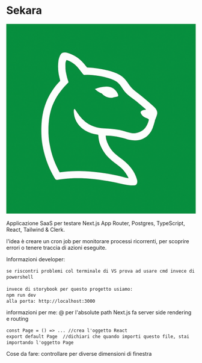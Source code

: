# Sekara
![Logo](public/brandIcon.png)

Applicazione SaaS per testare Next.js App Router, Postgres, TypeScript, React, Tailwind \& Clerk.

 l'idea è creare un cron job per monitorare processi ricorrenti, per scoprire errori o tenere traccia di azioni eseguite.


Informazioni developer:

    se riscontri problemi col terminale di VS prova ad usare cmd invece di powershell

    invece di storybook per questo progetto usiamo: 
    npm run dev 
    alla porta: http://localhost:3000

informazioni per me:
    @ per l'absolute path
    Next.js fa server side rendering e routing

    const Page = () => ... //crea l'oggetto React
    export default Page  //dichiari che quando importi questo file, stai importando l'oggetto Page

Cose da fare:
    controllare per diverse dimensioni di finestra
